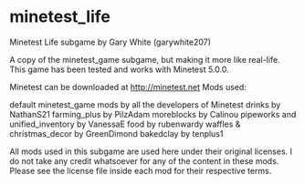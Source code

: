 # minetest_life

Minetest Life subgame
by Gary White (garywhite207)

A copy of the minetest_game subgame, but making it more like real-life. This game has been tested and works with Minetest 5.0.0.

Minetest can be downloaded at http://minetest.net
Mods used:

default minetest_game mods by all the developers of Minetest
drinks by NathanS21
farming_plus by PilzAdam
moreblocks by Calinou
pipeworks and unified_inventory by VanessaE
food by rubenwardy
waffles & christmas_decor by GreenDimond
bakedclay by tenplus1


All mods used in this subgame are used here under their original licenses. I do not take any credit whatsoever for any of the content in these mods. Please see the license file inside each mod for their respective terms.
